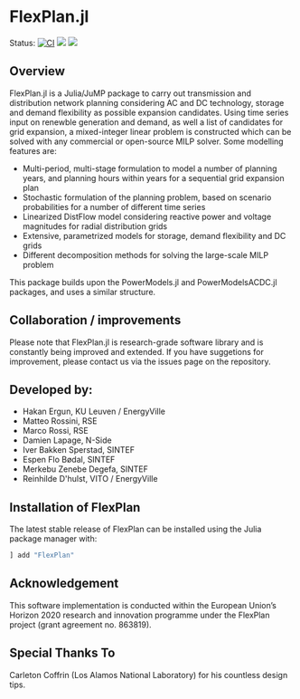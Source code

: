 # FlexPlan.jl

Status:
[![CI](https://github.com/Electa-Git/FlexPlan.jl/workflows/CI/badge.svg)](https://github.com/Electa-Git/FlexPlan.jl/actions?query=workflow%3ACI)
<a href="https://codecov.io/gh/Electa-Git/FlexPlan.jl"><img src="https://img.shields.io/codecov/c/github/Electa-Git/FlexPlan.jl?logo=Codecov"></img></a>
<a href="https://electa-git.github.io/FlexPlan.jl/stable/"><img src="https://github.com/Electa-Git/FlexPlan.jl/workflows/Documentation/badge.svg"></img></a>


## Overview

FlexPlan.jl is a Julia/JuMP package to carry out transmission and distribution network planning considering AC and DC technology, storage and demand flexibility as possible expansion candidates. Using time series input on renewble generation and demand, as well a list of candidates for grid expansion, a mixed-integer linear problem is constructed which can be solved with any commercial or open-source MILP solver. Some modelling features are:

- Multi-period, multi-stage formulation to model a number of planning years, and planning hours within years for a sequential grid expansion plan
- Stochastic formulation of the planning problem, based on scenario probabilities for a number of different time series
- Linearized DistFlow model considering reactive power and voltage magnitudes for radial distribution grids
- Extensive, parametrized models for storage, demand flexibility and DC grids
- Different decomposition methods for solving the large-scale MILP problem

This package builds upon the PowerModels.jl and PowerModelsACDC.jl packages, and uses a similar structure.

## Collaboration / improvements
Please note that FlexPlan.jl is research-grade software library and is constantly being improved and extended. If you have suggetions for improvement, please contact us via the issues page on the repository.

## Developed by:
- Hakan Ergun, KU Leuven / EnergyVille
- Matteo Rossini, RSE
- Marco Rossi, RSE
- Damien Lapage, N-Side
- Iver Bakken Sperstad, SINTEF
- Espen Flo Bødal, SINTEF
- Merkebu Zenebe Degefa, SINTEF
- Reinhilde D'hulst, VITO / EnergyVille

## Installation of FlexPlan

The latest stable release of FlexPlan can be installed using the Julia package manager with:

```julia
] add "FlexPlan"
```

## Acknowledgement
This software implementation is conducted within the European Union’s Horizon  2020 research and innovation programme under the FlexPlan project (grant agreement no. 863819).

## Special Thanks To
Carleton Coffrin (Los Alamos National Laboratory) for his countless design tips.
